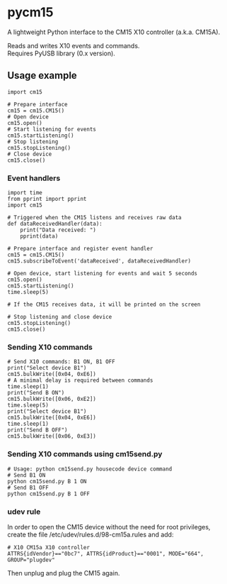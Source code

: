 # pycm15 #

A lightweight Python interface to the CM15 X10 controller (a.k.a. CM15A).

Reads and writes X10 events and commands.  
Requires PyUSB library (0.x version).

## Usage example ##

    import cm15

    # Prepare interface
    cm15 = cm15.CM15()
    # Open device
    cm15.open()
    # Start listening for events
    cm15.startListening()
    # Stop listening
    cm15.stopListening()
    # Close device
    cm15.close()
    
### Event handlers ###

    import time
    from pprint import pprint
    import cm15

    # Triggered when the CM15 listens and receives raw data
    def dataReceivedHandler(data):
        print("Data received: ")
        pprint(data)

    # Prepare interface and register event handler
    cm15 = cm15.CM15()
    cm15.subscribeToEvent('dataReceived', dataReceivedHandler)

    # Open device, start listening for events and wait 5 seconds
    cm15.open()
    cm15.startListening()
    time.sleep(5)

    # If the CM15 receives data, it will be printed on the screen 

    # Stop listening and close device
    cm15.stopListening()
    cm15.close()

### Sending X10 commands ###

    # Send X10 commands: B1 ON, B1 OFF
    print("Select device B1")
    cm15.bulkWrite([0x04, 0xE6])
    # A minimal delay is required between commands
    time.sleep(1)
    print("Send B ON")
    cm15.bulkWrite([0x06, 0xE2])
    time.sleep(5)
    print("Select device B1")
    cm15.bulkWrite([0x04, 0xE6])
    time.sleep(1)
    print("Send B OFF")
    cm15.bulkWrite([0x06, 0xE3])

### Sending X10 commands using cm15send.py ###

    # Usage: python cm15send.py housecode device command
    # Send B1 ON
    python cm15send.py B 1 ON
    # Send B1 OFF
    python cm15send.py B 1 OFF

### udev rule ###

In order to open the CM15 device without the need for root privileges,
create the file /etc/udev/rules.d/98-cm15a.rules and add:

    # X10 CM15a X10 controller
    ATTRS{idVendor}=="0bc7", ATTRS{idProduct}=="0001", MODE="664", GROUP="plugdev"
    
Then unplug and plug the CM15 again.

